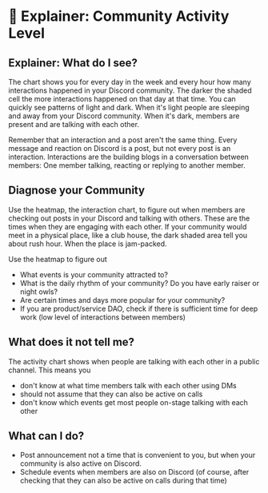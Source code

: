 # 👟 Explainer: Community Activity Level

## Explainer: What do I see?

The chart shows you for every day in the week and every hour how many interactions happened in your Discord community. The darker the shaded cell the more interactions happened on that day at that time. You can quickly see patterns of light and dark. When it's light people are sleeping and away from your Discord community. When it's dark, members are present and are talking with each other.&#x20;

Remember that an interaction and a post aren't the same thing. Every message and reaction on Discord is a post, but not every post is an interaction. Interactions are the building blogs in a conversation between members: One member talking, reacting or replying to another member.&#x20;

## Diagnose your Community

Use the heatmap, the interaction chart, to figure out when members are checking out posts in your Discord and talking with others. These are the times when they are engaging with each other. If your community would meet in a physical place, like a club house, the dark shaded area tell you about rush hour. When the place is jam-packed.&#x20;

Use the heatmap to figure out

* What events is your community attracted to?
* What is the daily rhythm of your community? Do you have early raiser or night owls?&#x20;
* Are certain times and days more popular for your community?
* If you are product/service DAO, check if there is sufficient time for deep work (low level of interactions between members)



## What does it not tell me?

The activity chart shows when people are talking with each other in a public channel. This means you&#x20;

* don't know at what time members talk with each other using DMs
* should not assume that they can also be active on calls
* don't know which events get most people on-stage talking with each other

## What can I do?

* Post announcement not a time that is convenient to you, but when your community is also active on Discord.&#x20;
* Schedule events when members are also on Discord (of course, after checking that they can also be active on calls during that time)



